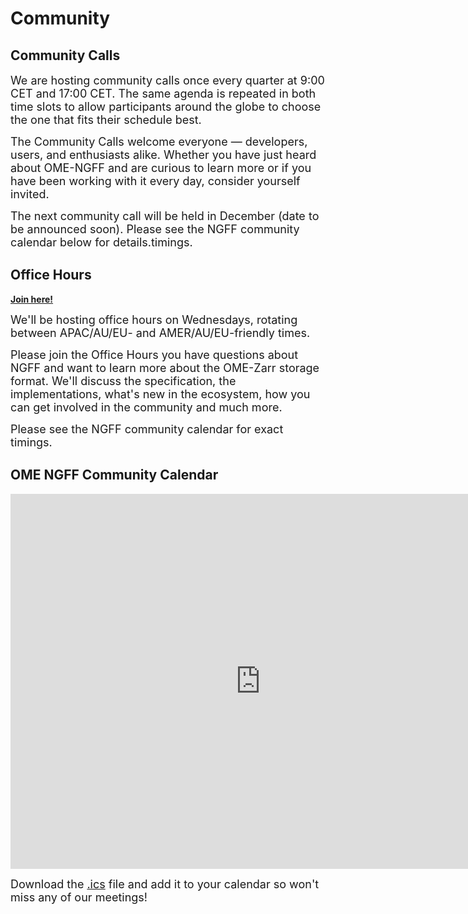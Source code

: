 # Community

## Community Calls
<p><font size="4">We are hosting community calls once every quarter at 9:00 CET and 17:00 CET. The same agenda is repeated in both time slots to allow participants around the globe to choose the one that fits their schedule best.

The Community Calls welcome everyone — developers, users, and enthusiasts alike. Whether you have just heard about OME-NGFF and are curious to learn more or if you have been working with it every day, consider yourself invited.</font></p>

<p><font size="4">The next community call will be held in December (date to be announced soon). Please see the NGFF community calendar below for details.timings.</font></p>

## Office Hours

<!--
Button styling for our theme needs work
<button type="button" name="office-hours" class="btn" onclick="window.open('https://openmicroscopy-org.zoom.us/j/82526689042?pwd=ZIde7mcvZugQGmJ8Bm9piFo5Tzwdy1.1');">Join here</button>
-->

[**Join here!**](https://openmicroscopy-org.zoom.us/j/82526689042?pwd=ZIde7mcvZugQGmJ8Bm9piFo5Tzwdy1.1)

<p><font size="4">We'll be hosting office hours on Wednesdays, rotating between
APAC/AU/EU- and AMER/AU/EU-friendly times.

Please join the Office Hours you have questions about NGFF and want to learn more about
the OME-Zarr storage format. We'll discuss the specification, the implementations,
what's new in the ecosystem, how you can get involved in the community and
much more.</font></p>

<p><font size="4">Please see the NGFF community calendar for exact
timings.</font></p>

## OME NGFF Community Calendar

<iframe id="calendariframe" src="https://calendar.google.com/calendar/embed?src=14c96687c3814f289f92de53b49bdfa7e5161d458ed1ab02d6a6c8a994522e10%40group.calendar.google.com&ctz=local" style="border: 0" width="800" height="600" frameborder="0" scrolling="no"></iframe> <script>document.getElementById("calendariframe").src = document.getElementById("calendariframe").src.replace("ctz=local", "ctz=" + Intl.DateTimeFormat().resolvedOptions().timeZone)</script>

<font size="4">Download the <a href="https://calendar.google.com/calendar/ical/14c96687c3814f289f92de53b49bdfa7e5161d458ed1ab02d6a6c8a994522e10%40group.calendar.google.com/public/basic.ics">.ics</a> file and add it to your calendar so won't miss any of our meetings!</font>
